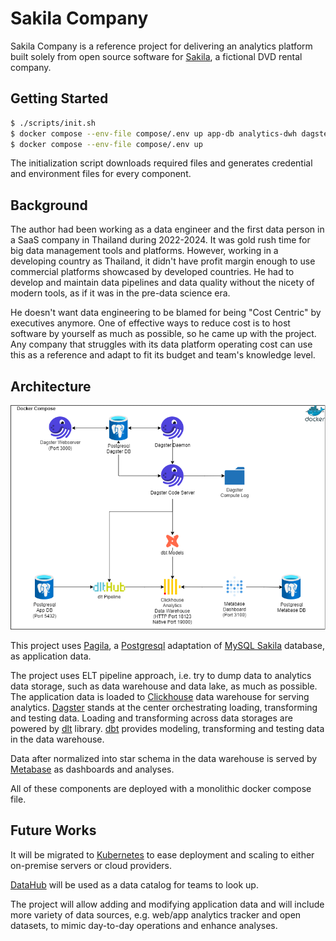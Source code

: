 # Sakila Company

Sakila Company is a reference project for delivering an analytics platform
built solely from open source software for [Sakila][sakila-history],
a fictional DVD rental company.

## Getting Started

```sh
$ ./scripts/init.sh
$ docker compose --env-file compose/.env up app-db analytics-dwh dagster-db metabase-db  # Ctrl+c after initialized
$ docker compose --env-file compose/.env up
```

The initialization script downloads required files and generates credential
and environment files for every component.

## Background

The author had been working as a data engineer and the first data person
in a SaaS company in Thailand during 2022-2024. It was gold rush time for
big data management tools and platforms. However, working in a developing
country as Thailand, it didn't have profit margin enough to use commercial
platforms showcased by developed countries. He had to develop and maintain
data pipelines and data quality without the nicety of modern tools, as if
it was in the pre-data science era.

He doesn't want data engineering to be blamed for being "Cost Centric" by
executives anymore. One of effective ways to reduce cost is to host software
by yourself as much as possible, so he came up with the project. Any company
that struggles with its data platform operating cost can use this as a
reference and adapt to fit its budget and team's knowledge level.

## Architecture

![Architecture Image](docs/assets/sakila-company-architecture.drawio.png)

This project uses [Pagila][pagila-data], a [Postgresql][postgres] adaptation of
[MySQL Sakila][sakila-data] database, as application data.

The project uses ELT pipeline approach, i.e. try to dump data to analytics
data storage, such as data warehouse and data lake, as much as possible.
The application data is loaded to [Clickhouse][clickhouse] data warehouse
for serving analytics. [Dagster][dagster] stands at the center orchestrating
loading, transforming and testing data. Loading and transforming across data
storages are powered by [dlt][dlt] library. [dbt][dbt] provides modeling,
transforming and testing data in the data warehouse.

Data after normalized into star schema in the data warehouse is served by
[Metabase][metabase] as dashboards and analyses.

All of these components are deployed with a monolithic docker compose file.

## Future Works

It will be migrated to [Kubernetes][k8s] to ease deployment and scaling to
either on-premise servers or cloud providers.

[DataHub][datahub] will be used as a data catalog for teams to look up.

The project will allow adding and modifying application data and will include
more variety of data sources, e.g. web/app analytics tracker and open datasets,
to mimic day-to-day operations and enhance analyses.

[sakila-history]: https://dev.mysql.com/doc/sakila/en/sakila-history.html
[sakila-data]: https://dev.mysql.com/doc/sakila/en/sakila-history.html
[pagila-data]: https://github.com/devrimgunduz/pagila
[postgres]: https://www.postgresql.org/
[clickhouse]: https://clickhouse.com/
[dagster]: https://dagster.io/
[dlt]: https://dlthub.com/
[dbt]: https://www.getdbt.com/
[metabase]: https://www.metabase.com/
[k8s]: https://kubernetes.io/
[datahub]: https://datahubproject.io/
